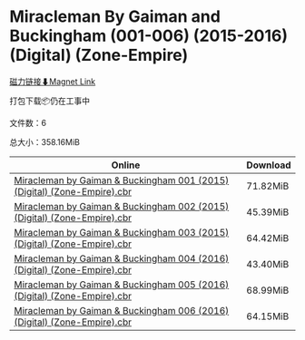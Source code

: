 # Miracleman By Gaiman and Buckingham (001-006) (2015-2016) (Digital) (Zone-Empire)

[磁力链接⬇Magnet Link](magnet:?xt=urn:btih:c3f9ab0a377c0393813cd7661d74cc1c457d14fa&dn=Miracleman%20By%20Gaiman%20and%20Buckingham%20%28001-006%29%20%282015-2016%29%20%28Digital%29%20%28Zone-Empire%29)

打包下载📦仍在工事中

文件数：6

总大小：358.16MiB

Online | Download
--- | ---
[Miracleman by Gaiman & Buckingham 001 (2015) (Digital) (Zone-Empire).cbr](https://github.com/alicewish/markdown/blob/master/comic/Miracleman-by-Gaiman-Buckingham-001-2015-Digital-Zone-Empire-cbr.md) | 71.82MiB
[Miracleman by Gaiman & Buckingham 002 (2015) (Digital) (Zone-Empire).cbr](https://github.com/alicewish/markdown/blob/master/comic/Miracleman-by-Gaiman-Buckingham-002-2015-Digital-Zone-Empire-cbr.md) | 45.39MiB
[Miracleman by Gaiman & Buckingham 003 (2015) (Digital) (Zone-Empire).cbr](https://github.com/alicewish/markdown/blob/master/comic/Miracleman-by-Gaiman-Buckingham-003-2015-Digital-Zone-Empire-cbr.md) | 64.42MiB
[Miracleman by Gaiman & Buckingham 004 (2016) (Digital) (Zone-Empire).cbr](https://github.com/alicewish/markdown/blob/master/comic/Miracleman-by-Gaiman-Buckingham-004-2016-Digital-Zone-Empire-cbr.md) | 43.40MiB
[Miracleman by Gaiman & Buckingham 005 (2016) (Digital) (Zone-Empire).cbr](https://github.com/alicewish/markdown/blob/master/comic/Miracleman-by-Gaiman-Buckingham-005-2016-Digital-Zone-Empire-cbr.md) | 68.99MiB
[Miracleman by Gaiman & Buckingham 006 (2016) (Digital) (Zone-Empire).cbr](https://github.com/alicewish/markdown/blob/master/comic/Miracleman-by-Gaiman-Buckingham-006-2016-Digital-Zone-Empire-cbr.md) | 64.15MiB